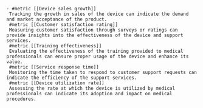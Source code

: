     - #metric [[Device sales growth]]
     Tracking the growth in sales of the device can indicate the demand and market acceptance of the product.
     #metric [[Customer satisfaction rating]]
     Measuring customer satisfaction through surveys or ratings can provide insights into the effectiveness of the device and support services.
     #metric [[Training effectiveness]]
     Evaluating the effectiveness of the training provided to medical professionals can ensure proper usage of the device and enhance its value.
     #metric [[Service response time]]
     Monitoring the time taken to respond to customer support requests can indicate the efficiency of the support services.
     #metric [[Device utilization rate]]
     Assessing the rate at which the device is utilized by medical professionals can indicate its adoption and impact on medical procedures.



